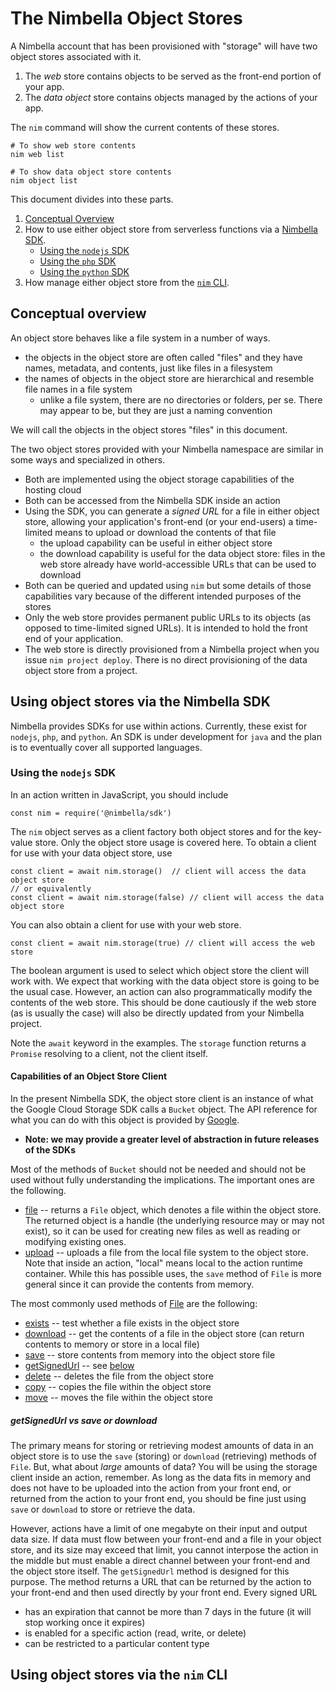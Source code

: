 # The Nimbella Object Stores

A Nimbella account that has been provisioned with "storage" will have two object stores associated with it.

1.  The _web_ store contains objects to be served as the front-end portion of your app.
2.  The _data object_ store contains objects managed by the actions of your app.

The `nim` command will show the current contents of these stores.

```
# To show web store contents
nim web list

# To show data object store contents
nim object list
```

This document divides into these parts.

1. [Conceptual Overview](#conceptual-overview)
2. How to use either object store from serverless functions via a [Nimbella SDK](#using-object-stores-via-the-nimbella-sdk).
   - [Using the `nodejs` SDK](#using-the-nodejs-sdk)
   - [Using the `php` SDK](#using-the-php-sdk)
   - [Using the `python` SDK](#using-the-python-sdk)
3. How manage either object store from the [`nim` CLI](#using-object-stores-via-the-nim-CLI).

## Conceptual overview

An object store behaves like a file system in a number of ways.

- the objects in the object store are often called "files" and they have names, metadata, and contents, just like files in a filesystem
- the names of objects in the object store are hierarchical and resemble file names in a file system
    - unlike a file system, there are no directories or folders, per se.  There may appear to be, but they are just a naming convention

We will call the objects in the object stores "files" in this document.

The two object stores provided with your Nimbella namespace are similar in some ways and specialized in others.

- Both are implemented using the object storage capabilities of the hosting cloud
- Both can be accessed from the Nimbella SDK inside an action
- Using the SDK, you can generate a _signed URL_ for a file in either object store, allowing your application's front-end (or your end-users) a time-limited means to upload or download the contents of that file
    - the upload capability can be useful in either object store
    - the download capability is useful for the data object store: files in the web store already have world-accessible URLs that can be used to download
- Both can be queried and updated using `nim` but some details of those capabilities vary because of the different intended purposes of the stores
- Only the web store provides permanent public URLs to its objects (as opposed to time-limited signed URLs).  It is intended to hold the front end of your application.
- The web store is directly provisioned from a Nimbella project when you issue `nim project deploy`.  There is no direct provisioning of the data object store from a project.

## Using object stores via the Nimbella SDK

Nimbella provides SDKs for use within actions.  Currently, these exist for `nodejs`, `php`, and `python`.   An SDK is under development for `java` and the plan is to eventually cover all supported languages.

### Using the `nodejs` SDK

In an action written in JavaScript, you should include

```
const nim = require('@nimbella/sdk')
```

The `nim` object serves as a client factory both object stores and for the key-value store.  Only the object store usage is covered here.  To obtain a client for use
with your data object store, use

```
const client = await nim.storage()  // client will access the data object store
// or equivalently
const client = await nim.storage(false) // client will access the data object store
```

You can also obtain a client for use with your web store.

```
const client = await nim.storage(true) // client will access the web store
```

The boolean argument is used to select which object store the client will work with.   We expect that working with the data object store is going to be the usual case.  However, an action can also programmatically modify the contents of the web store.  This should be done cautiously if the web store (as is usually the case) will also be directly updated from your Nimbella project.

Note the `await` keyword in the examples.   The `storage` function returns a `Promise` resolving to a client, not the client itself.

#### Capabilities of an Object Store Client

In the present Nimbella SDK, the object store client is an instance of what the Google Cloud Storage SDK calls a `Bucket` object.  The API reference for what you can do with this object is provided by [Google](https://googleapis.dev/nodejs/storage/latest/Bucket.html).  

- **Note: we may provide a greater level of abstraction in future releases of the SDKs**

Most of the methods of `Bucket` should not be needed and should not be used without fully understanding the implications.  The important ones are the following.

- [file](https://googleapis.dev/nodejs/storage/latest/Bucket.html#file) -- returns a `File` object, which denotes a file within the object store.  The returned object is a handle (the underlying resource may or may not exist), so it can be used for creating new files as well as reading or modifying existing ones.
- [upload](https://googleapis.dev/nodejs/storage/latest/Bucket.html#upload) -- uploads a file from the local file system to the object store.  Note that inside an action, "local" means local to the action runtime container.  While this has possible uses, the `save` method of `File` is more general since it can provide the contents from memory.

The most commonly used methods of [File](https://googleapis.dev/nodejs/storage/latest/File.html) are the following:

- [exists](https://googleapis.dev/nodejs/storage/latest/File.html#exists) -- test whether a file exists in the object store
- [download](https://googleapis.dev/nodejs/storage/latest/File.html#download) -- get the contents of a file in the object store (can return contents to memory or store in a local file)
- [save](https://googleapis.dev/nodejs/storage/latest/File.html#save) -- store contents from memory into the object store file
- [getSignedUrl](https://googleapis.dev/nodejs/storage/latest/File.html#getSignedUrl) -- see [below](#getsignedurl-vs-save-or-download)
- [delete](https://googleapis.dev/nodejs/storage/latest/File.html#) -- deletes the file from the object store
- [copy](https://googleapis.dev/nodejs/storage/latest/File.html#) -- copies the file within the object store
- [move](https://googleapis.dev/nodejs/storage/latest/File.html#) -- moves the file within the object store

##### getSignedUrl vs save or download

The primary means for storing or retrieving modest amounts of data in an object store is to use the `save` (storing) or `download` (retrieving) methods of `File`.  But, what about _large_ amounts of data?  You will be using the storage client inside an action, remember.  As long as the data fits in memory and does not have to be uploaded into the action from your front end, or returned from the action to your front end, you should be fine just using `save` or `download` to store or retrieve the data.

However, actions have a limit of one megabyte on their input and output data size.  If data must flow between your front-end and a file in your object store, and its size may exceed that limit, you cannot interpose the action in the middle but must enable a direct channel between your front-end and the object store itself.   The `getSignedUrl` method is designed for this purpose.  The method returns a URL that can be returned by the action to your front-end and then used directly by your front end.  Every signed URL

- has an expiration that cannot be more than 7 days in the future (it will stop working once it expires)
- is enabled for a specific action (read, write, or delete)
- can be restricted to a particular content type



## Using object stores via the `nim` CLI